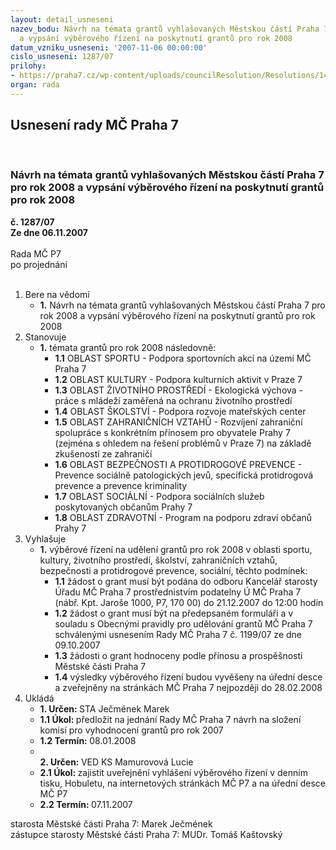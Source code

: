 ```yaml
---
layout: detail_usneseni
nazev_bodu: Návrh na témata grantů vyhlašovaných Městskou částí Praha 7 pro rok 2008
  a vypsání výběrového řízení na poskytnutí grantů pro rok 2008
datum_vzniku_usneseni: '2007-11-06 00:00:00'
cislo_usneseni: 1287/07
prilohy:
- https://praha7.cz/wp-content/uploads/councilResolution/Resolutions/14607/53-nov%c3%a1_grantov%c3%a1_pravidla!.doc
organ: rada
---
```

<div id="ucUsn_pList" class="usn">
	<span><h2>Usnesení rady MČ Praha 7 </h2>
<br></span><div class="standBody">
<span><h3>Návrh na témata grantů vyhlašovaných Městskou částí Praha 7 pro rok 2008 a vypsání výběrového řízení na poskytnutí grantů pro rok 2008</h3></span><div class="center">
		<strong>č. 1287/07</strong><br>
	</div>
<div class="center">
		<strong>Ze dne 06.11.2007</strong><br><br>
	</div>Rada MČ P7<br> po projednání<br><br><ol>
<li>Bere na vědomí<ul><li>
<strong>1.</strong> Návrh na témata grantů vyhlašovaných Městskou částí Praha 7 pro rok 2008 a vypsání výběrového řízení na poskytnutí grantů pro rok 2008</li></ul>
</li>
<li>Stanovuje<ul><li>
<strong>1.</strong> témata grantů pro rok 2008 následovně:<ul>
<li>
<strong>1.1</strong> OBLAST SPORTU - Podpora sportovních akcí na území MČ Praha 7</li>
<li>
<strong>1.2</strong> OBLAST KULTURY - Podpora kulturních aktivit v Praze 7</li>
<li>
<strong>1.3</strong> OBLAST ŽIVOTNÍHO PROSTŘEDÍ - Ekologická výchova - práce s mládeží zaměřená na ochranu životního prostředí </li>
<li>
<strong>1.4</strong> OBLAST  ŠKOLSTVÍ  - Podpora rozvoje mateřských center</li>
<li>
<strong>1.5</strong> OBLAST ZAHRANIČNÍCH VZTAHŮ - Rozvíjení zahraniční spolupráce s konkrétním přínosem pro obyvatele Prahy 7 (zejména s ohledem na řešení problémů v Praze 7) na základě zkušeností ze zahraničí </li>
<li>
<strong>1.6</strong> OBLAST BEZPEČNOSTI A PROTIDROGOVÉ PREVENCE - Prevence sociálně patologických jevů, specifická protidrogová prevence a prevence kriminality</li>
<li>
<strong>1.7</strong> OBLAST SOCIÁLNÍ - Podpora sociálních služeb poskytovaných občanům Prahy 7 </li>
<li>
<strong>1.8</strong> OBLAST ZDRAVOTNÍ - Program na podporu zdraví občanů Prahy 7    </li>
</ul>
</li></ul>
</li>
<li>Vyhlašuje<ul><li>
<strong>1.</strong> výběrové řízení na udělení grantů pro rok 2008 v oblasti sportu, kultury, životního prostředí, školství, zahraničních vztahů, bezpečnosti a protidrogové prevence, sociální, těchto podmínek:<ul>
<li>
<strong>1.1</strong> žádost o grant musí být podána do odboru Kancelář starosty Úřadu MČ Praha 7 prostřednistvím podatelny Ú MČ Praha 7 (nábř. Kpt. Jaroše 1000, P7, 170 00) do 21.12.2007 do 12:00 hodin</li>
<li>
<strong>1.2</strong> žádost o grant musí být na předepsaném formuláři a v souladu s  Obecnými pravidly pro udělování grantů MČ Praha 7 schválenými usnesením Rady MČ Praha 7 č. 1199/07 ze dne 09.10.2007  </li>
<li>
<strong>1.3</strong> žádosti o grant hodnoceny podle přínosu a prospěšnosti Městské části Praha 7</li>
<li>
<strong>1.4</strong> výsledky výběrového řízení budou vyvěšeny na úřední desce a zveřejněny na stránkách MČ Praha 7 nejpozději do 28.02.2008 </li>
</ul>
</li></ul>
</li>
<li>Ukládá<ul>
<li>
<strong>1. Určen: </strong>STA Ječmének Marek</li>
<li>
<strong>1.1 Úkol: </strong>předložit na jednání Rady MČ Praha 7 návrh na složení komisí pro vyhodnocení grantů pro rok 2007</li>
<li>
<strong>1.2 Termín: </strong>08.01.2008</li>
<li>
<strong><br>2. Určen: </strong>VED KS Mamurovová Lucie</li>
<li>
<strong>2.1 Úkol: </strong>zajistit uveřejnění vyhlášení výběrového řízení v denním tisku, Hobuletu, na internetových stránkách MČ P7 a na úřední desce MČ P7</li>
<li>
<strong>2.2 Termín: </strong>07.11.2007</li>
</ul>
</li>
</ol>starosta Městské části Praha 7: Marek Ječmének<br>zástupce starosty Městské části Praha 7: MUDr. Tomáš Kaštovský 
</div>
</div>